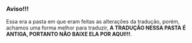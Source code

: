 ### Aviso!!!
Essa era a pasta em que eram feitas as alterações da tradução, porém, achamos uma forma melhor para traduzir, **A TRADUÇÃO NESSA PASTA É ANTIGA, PORTANTO NÃO BAIXE ELA POR AQUI!!!**.
